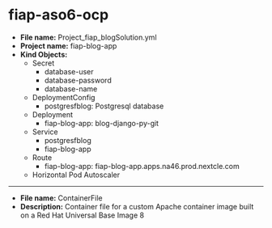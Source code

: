# fiap-aso6-ocp

- **File name:** Project_fiap_blogSolution.yml
- **Project name:** fiap-blog-app
- **Kind Objects:** 
  - Secret
    - database-user
    - database-password
    - database-name
  - DeploymentConfig
    - postgresfblog: Postgresql database
  - Deployment
    - fiap-blog-app: blog-django-py-git
  - Service
    - postgresfblog
    - fiap-blog-app
  - Route
    - fiap-blog-app: fiap-blog-app.apps.na46.prod.nextcle.com
  - Horizontal Pod Autoscaler
  
******************************************************************************************
- **File name:** ContainerFile
- **Description:** Container file for a custom Apache container image built on a Red Hat Universal Base Image 8
